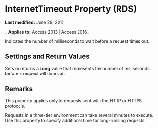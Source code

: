 
# InternetTimeout Property (RDS)

 **Last modified:** June 29, 2011

 _ **Applies to:** Access 2013 | Access 2016_



Indicates the number of milliseconds to wait before a request times out.

## Settings and Return Values

Sets or returns a  **Long** value that represents the number of milliseconds before a request will time out.


## Remarks

This property applies only to requests sent with the HTTP or HTTPS protocols.

Requests in a three-tier environment can take several minutes to execute. Use this property to specify additional time for long-running requests.

